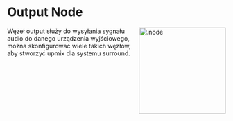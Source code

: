 # Output Node

<img align="right" style="margin-left: 8px;" src="https://cdn.discordapp.com/attachments/667464431562653706/1052196997697904680/output_node.png" alt=".node" width="200"/>

Węzeł output służy do wysyłania sygnału audio do danego urządzenia wyjściowego, można skonfigurować wiele takich węzłów, aby 
stworzyć upmix dla systemu surround.
